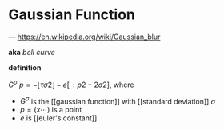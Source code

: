 # Gaussian Function

&mdash; <https://en.wikipedia.org/wiki/Gaussian_blur>

**aka** _bell curve_

**definition**

$G^\sigma\ p = -\lfloor \tau \sigma2 \rfloor - e[\,: p2 - 2\sigma2]$, where

- $G^\sigma$ is the [[gaussian function]] with [[standard deviation]] $\sigma$
- $p = (x \cdots)$ is a point
- $e$ is [[euler's constant]]
